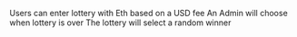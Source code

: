 Users can enter lottery with Eth based on a USD fee
An Admin will choose when lottery is over
The lottery will select a random winner